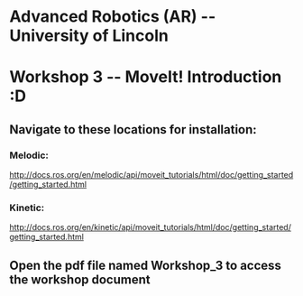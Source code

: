# Advanced Robotics (AR) -- University of Lincoln 
# Workshop 3 -- MoveIt! Introduction :D

## Navigate to these locations for installation:
### Melodic:
http://docs.ros.org/en/melodic/api/moveit_tutorials/html/doc/getting_started/getting_started.html

### Kinetic:
http://docs.ros.org/en/kinetic/api/moveit_tutorials/html/doc/getting_started/getting_started.html

## Open the pdf file named Workshop_3 to access the workshop document
